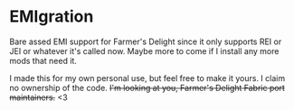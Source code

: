 # EMIgration

Bare assed EMI support for Farmer's Delight since it only supports REI or JEI or whatever it's called now. Maybe more to come if I install any more mods that need it.

I made this for my own personal use, but feel free to make it yours. I claim no ownership of the code. ~~I'm looking at you, Farmer's Delight Fabric port maintainers.~~ \<3